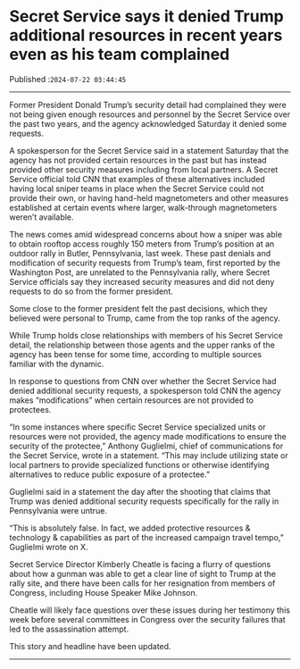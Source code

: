 # Secret Service says it denied Trump additional resources in recent years even as his team complained

Published :`2024-07-22 03:44:45`

---

Former President Donald Trump’s security detail had complained they were not being given enough resources and personnel by the Secret Service over the past two years, and the agency acknowledged Saturday it denied some requests.

A spokesperson for the Secret Service said in a statement Saturday that the agency has not provided certain resources in the past but has instead provided other security measures including from local partners. A Secret Service official told CNN that examples of these alternatives included having local sniper teams in place when the Secret Service could not provide their own, or having hand-held magnetometers and other measures established at certain events where larger, walk-through magnetometers weren’t available.

The news comes amid widespread concerns about how a sniper was able to obtain rooftop access roughly 150 meters from Trump’s position at an outdoor rally in Butler, Pennsylvania, last week. These past denials and modification of security requests from Trump’s team, first reported by the Washington Post, are unrelated to the Pennsylvania rally, where Secret Service officials say they increased security measures and did not deny requests to do so from the former president.

Some close to the former president felt the past decisions, which they believed were personal to Trump, came from the top ranks of the agency.

While Trump holds close relationships with members of his Secret Service detail, the relationship between those agents and the upper ranks of the agency has been tense for some time, according to multiple sources familiar with the dynamic.

In response to questions from CNN over whether the Secret Service had denied additional security requests, a spokesperson told CNN the agency makes “modifications” when certain resources are not provided to protectees.

“In some instances where specific Secret Service specialized units or resources were not provided, the agency made modifications to ensure the security of the protectee,” Anthony Guglielmi, chief of communications for the Secret Service, wrote in a statement. “This may include utilizing state or local partners to provide specialized functions or otherwise identifying alternatives to reduce public exposure of a protectee.”

Guglielmi said in a statement the day after the shooting that claims that Trump was denied additional security requests specifically for the rally in Pennsylvania were untrue.

“This is absolutely false. In fact, we added protective resources & technology & capabilities as part of the increased campaign travel tempo,” Guglielmi wrote on X.

Secret Service Director Kimberly Cheatle is facing a flurry of questions about how a gunman was able to get a clear line of sight to Trump at the rally site, and there have been calls for her resignation from members of Congress, including House Speaker Mike Johnson.

Cheatle will likely face questions over these issues during her testimony this week before several committees in Congress over the security failures that led to the assassination attempt.

This story and headline have been updated.

---

